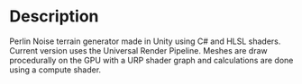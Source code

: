 # Description
Perlin Noise terrain generator made in Unity using C# and HLSL shaders. Current version uses the Universal Render Pipeline. Meshes are draw procedurally on the GPU with a URP shader graph and calculations are done using a compute shader.
